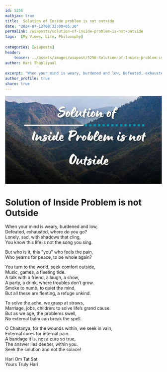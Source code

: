 ```yaml
---
id: 5256 
mathjax: true        
title:  Solution of Inside problem is not outside          
date: "2024-07-12T08:33:00+05:30"        
permalink: /wiaposts/solution-of-inside-problem-is-not-outside     
tags:  [My Views, Life, Philosophy]         
        
categories: [wiaposts] 
header:        
    teaser: ../assets/images/wiapost/5256-Solution-of-Inside-problem-is-not-outside.jpg        
author: Hari Thapliyaal        

excerpt: "When your mind is weary, burdened and low, Defeated, exhausted, where do you go? Lonely, sad, with shadows that cling, You know this life is not the song you sing. But who is it, this \"you\" who feels the pain,"
author_profile: true        
share: true        
---
```

![Solution of Inside problem is not outside](../assets/images/wiapost/5256-Solution-of-Inside-problem-is-not-outside.jpg)             
		
# Solution of Inside Problem is not Outside   
   
When your mind is weary, burdened and low,   
Defeated, exhausted, where do you go?   
Lonely, sad, with shadows that cling,   
You know this life is not the song you sing.   
   
But who is it, this "you" who feels the pain,   
Who yearns for peace, to be whole again?   
   
You turn to the world, seek comfort outside,   
Music, games, a fleeting tide.   
A talk with a friend, a laugh, a show,   
A party, a drink, where troubles don’t grow.   
Smoke to numb, to quiet the mind,   
But all these are fleeting, a refuge unkind.   
   
To solve the ache, we grasp at straws,   
Marriage, jobs, children: to solve life’s grand cause.   
But as we age, the problems swell,   
No external balm can break the spell.   
   
O Chaitanya, for the wounds within, we seek in vain,   
External cures for internal pain.   
A bandage it is, not a cure so true,   
The answer lies deeper, within you.   
Seek the solution and not the solace!   


Hari Om Tat Sat   
Yours Truly Hari 

 